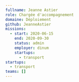 ```yaml
---
fullname: Jeanne Astier
role: Chargée d'accompagnement
domaine: Déploiement
github: JeanneAstier
missions:
  - start: 2020-06-15
    end: 2020-09-30
    status: admin
    employer: dinum
    startups:
      - transport
startups:
  - transport
teams: []
---
```

